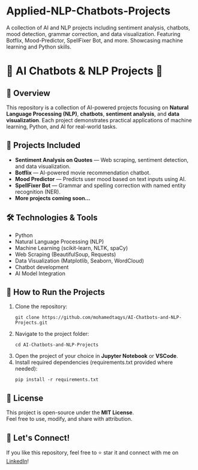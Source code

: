 # Applied-NLP-Chatbots-Projects
A collection of AI and NLP projects including sentiment analysis, chatbots, mood detection, grammar correction, and data visualization. Featuring Botflix, Mood-Predictor, SpellFixer Bot, and more. Showcasing machine learning and Python skills.

# 🧠 AI Chatbots & NLP Projects 🚀

## 📖 Overview
This repository is a collection of AI-powered projects focusing on **Natural Language Processing (NLP)**, **chatbots**, **sentiment analysis**, and **data visualization**. Each project demonstrates practical applications of machine learning, Python, and AI for real-world tasks.

## 💼 Projects Included
- **Sentiment Analysis on Quotes** — Web scraping, sentiment detection, and data visualization.
- **Botflix** — AI-powered movie recommendation chatbot.
- **Mood Predictor** — Predicts user mood based on text inputs using AI.
- **SpellFixer Bot** — Grammar and spelling correction with named entity recognition (NER).
- **More projects coming soon...**

## 🛠 Technologies & Tools
- Python
- Natural Language Processing (NLP)
- Machine Learning (scikit-learn, NLTK, spaCy)
- Web Scraping (BeautifulSoup, Requests)
- Data Visualization (Matplotlib, Seaborn, WordCloud)
- Chatbot development
- AI Model Integration

## 🚀 How to Run the Projects
1. Clone the repository:
   ```
   git clone https://github.com/mohamedtaqys/AI-Chatbots-and-NLP-Projects.git
   ```
2. Navigate to the project folder:
   ```
   cd AI-Chatbots-and-NLP-Projects
   ```
3. Open the project of your choice in **Jupyter Notebook** or **VSCode**.
4. Install required dependencies (requirements.txt provided where needed):
   ```
   pip install -r requirements.txt
   ```

## 📌 License
This project is open-source under the **MIT License**.  
Feel free to use, modify, and share with attribution.

## 🤝 Let's Connect!
If you like this repository, feel free to ⭐️ star it and connect with me on [LinkedIn](https://www.linkedin.com/in/mohamedtaqysalmi/)!
